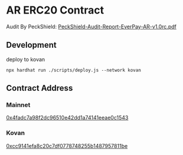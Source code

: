 # AR ERC20 Contract

Audit By PeckShield: [PeckShield-Audit-Report-EverPay-AR-v1.0rc.pdf](./PeckShield-Audit-Report-EverPay-AR-v1.0rc.pdf)

## Development

deploy to kovan

```
npx hardhat run ./scripts/deploy.js --network kovan
```

## Contract Address

### Mainnet

[0x4fadc7a98f2dc96510e42dd1a74141eeae0c1543](https://etherscan.io/address/0x4fadc7a98f2dc96510e42dd1a74141eeae0c1543)

### Kovan

[0xcc9141efa8c20c7df0778748255b1487957811be](https://kovan.etherscan.io/address/0xcc9141efa8c20c7df0778748255b1487957811be)

